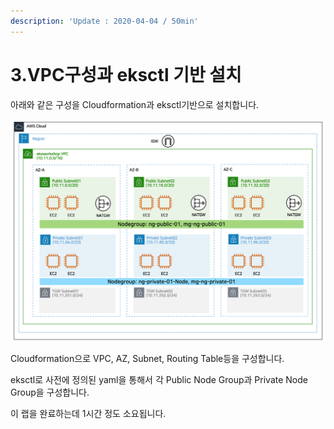 ```yaml
---
description: 'Update : 2020-04-04 / 50min'
---
```


# 3.VPC구성과 eksctl 기반 설치

아래와 같은 구성을 Cloudformation과 eksctl기반으로 설치합니다.

![](<../.gitbook/assets/image (223) (1) (1).png>)

Cloudformation으로 VPC, AZ, Subnet, Routing Table등을 구성합니다.

eksctl로 사전에 정의된 yaml을 통해서 각 Public Node Group과 Private Node Group을 구성합니다.

이 랩을 완료하는데 1시간 정도 소요됩니다.&#x20;


